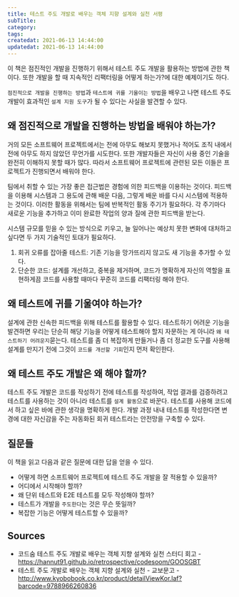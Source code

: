 ```yaml
---
title: 테스트 주도 개발로 배우는 객체 지향 설계와 실천 서평
subTitle:
category:
tags:
createdat: 2021-06-13 14:44:00
updatedat: 2021-06-13 14:44:00
---
```


이 책은 점진적인 개발을 진행하기 위해서 테스트 주도 개발을 활용하는 방법에 관한 책이다. 또한 개발을 할 때 지속적인 리팩터링을 어떻게 하는가?에 대한 예제이기도 하다.  

`점진적으로 개발을 진행하는 방법`과 `테스트에 귀를 기울이는 방법`을 배우고 나면 테스트 주도 개발이 효과적인 `설계 지원 도구`가 될 수 있다는 사실을 발견할 수 있다.

## 왜 점진적으로 개발을 진행하는 방법을 배워야 하는가?

거의 모든 소프트웨어 프로젝트에서는 전에 아무도 해보지 못했거나 적어도 조직 내에서 전에 아무도 하지 않았던 무언가를 시도한다. 또한 개발자들은 자신이 사용 중인 기술을 완전히 이해하지 못할 때가 많다. 따라서 소프트웨어 프로젝트에 관련된 모든 이들은 프로젝트가 진행되면서 배워야 한다.  

팀에서 취할 수 있는 가장 좋은 접근법은 경험에 의한 피드백을 이용하는 것이다. 피드백을 이용해 시스템과 그 용도에 관해 배운 다음, 그렇게 배운 바를 다시 시스템에 적용하는 것이다. 이러한 활동을 위해서는 팀에 반복적인 활동 주기가 필요하다. 각 주기마다 새로운 기능을 추가하고 이미 완료한 작업의 양과 질에 관한 피드백을 받는다.  

시스템 규모를 믿을 수 있는 방식으로 키우고, 늘 일어나는 예상치 못한 변화에 대처하고 싶다면 두 가지 기술적인 토대가 필요하다.

1. 회귀 오류를 잡아줄 테스트: 기존 기능을 망가뜨리지 않고도 새 기능을 추가할 수 있다.
2. 단순한 코드: 설계를 개선하고, 중복을 제거하며, 코드가 명확하게 자신의 역할을 표현하게끔 코드를 사용할 때마다 꾸준히 코드를 리팩터링 해야 한다.

## 왜 테스트에 귀를 기울여야 하는가?

설계에 관한 신속한 피드백을 위해 테스트를 활용할 수 있다. 테스트하기 어려운 기능을 발견하면 우리는 단순히 해당 기능을 어떻게 테스트해야 할지 자문하는 게 아니라 `왜 테스트하기 어려운지`묻는다. 테스트를 좀 더 복잡하게 만들거나 좀 더 정교한 도구를 사용해 설계를 만지기 전에 그것이 `코드를 개선할 기회`인지 먼저 확인한다.

## 왜 테스트 주도 개발은 왜 해야 할까?

테스트 주도 개발은 코드를 작성하기 전에 테스트를 작성하여, 작업 결과를 검증하려고 테스트를 사용하는 것이 아니라 테스트를 `설계 활동`으로 바꾼다. 테스트를 사용해 코드에서 하고 싶은 바에 관한 생각을 명확하게 한다. 개발 과정 내내 테스트를 작성한다면 변경에 대한 자신감을 주는 자동화된 회귀 테스트라는 안전망을 구축할 수 있다.

## 질문들

이 책을 읽고 다음과 같은 질문에 대한 답을 얻을 수 있다.

* 어떻게 하면 소프트웨어 프로젝트에 테스트 주도 개발을 잘 적용할 수 있을까?
* 어디에서 시작해야 할까?
* 왜 단위 테스트와 E2E 테스트를 모두 작성해야 할까?
* 테스트가 개발을 `주도한다`는 것은 무슨 뜻일까?
* 복잡한 기능은 어떻게 테스트할 수 있을까?

## Sources

* 코드숨 테스트 주도 개발로 배우는 객체 지향 설계와 실천 스터디 회고 - <https://hannut91.github.io/retrospective/codesoom/GOOSGBT>
* 테스트 주도 개발로 배우는 객체 지향 설계와 실천 - 교보문고 - <http://www.kyobobook.co.kr/product/detailViewKor.laf?barcode=9788966260836>
